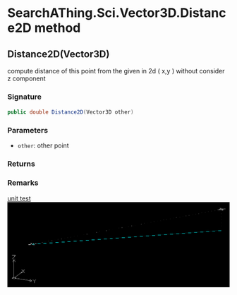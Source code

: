 # SearchAThing.Sci.Vector3D.Distance2D method
## Distance2D(Vector3D)
compute distance of this point from the given in 2d ( x,y ) without consider z component

### Signature
```csharp
public double Distance2D(Vector3D other)
```
### Parameters
- `other`: other point

### Returns

### Remarks
[unit test](/test/Vector3D/Vector3DTest_0016.cs)
            ![](/test/Vector3D/Vector3DTest_0016.png)
